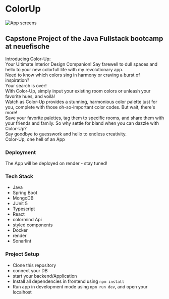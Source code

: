 # ColorUp

![App screens](./public/images/updated-screens.png)

## Capstone Project of the Java Fullstack bootcamp at neuefische


Introducing Color-Up: <br>
Your Ultimate Interior Design Companion! Say farewell to dull spaces and hello to your new colorfull life with my revolutionary app. <br>
Need to know which colors sing in harmony or craving a burst of inspiration? <br>
Your search is over! <br>
With Color-Up, simply input your existing room colors or unleash your favorite hues, and voilà! <br>
Watch as Color-Up provides a stunning, harmonious color palette just for you, complete with those oh-so-important color codes. But wait, there's more! <br>
Save your favorite palettes, tag them to specific rooms, and share them with your friends and family. So why settle for bland when you can dazzle with Color-Up? <br>
Say goodbye to guesswork and hello to endless creativity. <br>
Color-Up, one hell of an App<br>

### Deployment

The App will be deployed on render - stay tuned!

### Tech Stack

- Java
- Spring Boot
- MongoDB
- JUnit 5
- Typescript
- React
- colormind Api
- styled components
- Docker
- render
- Sonarlint
  
### Project Setup

- Clone this repository
- connect your DB
- start your backend/Application
- Install all dependencies in frontend using `npm install`
- Run app in development mode using `npm run dev`, and open your localhost
